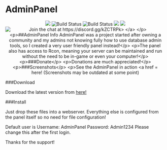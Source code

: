 # AdminPanel
<p align="center">
<img src="https://api.codacy.com/project/badge/Grade/6329b086389946eeb2dc4a792d2eb50e"/>
<img src="https://scrutinizer-ci.com/g/Jason2605/AdminPanel/badges/quality-score.png?b=master" alt="Build Status">
<img src="https://scrutinizer-ci.com/g/Jason2605/AdminPanel/badges/build.png?b=master" alt="Build Status">
<img src="https://codeclimate.com/github/Jason2605/AdminPanel/badges/gpa.svg" />
<a href="https://discord.gg/kZCTRPk">
<a href = "https://drive.google.com/open?id=0B5NOvZ674-GMWkpTU2JQNWxEN2M">
    <img src="https://img.shields.io/badge/Mac_OS_X-64_bit-blue.svg" />
</a>
<img src="https://img.shields.io/badge/Discord-Join%20chat%20→-738bd7.svg"alt="Join the chat at https://discord.gg/kZCTRPk>
</a>


</p>




##AdminPanel Info
AdminPanel was a project started after owning a community and my admins not knowing fully how to use database admin tools, so I created a very user friendly panel instead!

The panel also has access to Rcon, meaning your server can be maintained and run without the need to be in-game or even your computer!

###Donate

Donations are much appreciated!

###Screenshots

See the AdminPanel in action <a href = "https://www.flickr.com/photos/140721778@N03/">here!</a> (Screenshots may be outdated at some point)

###Download

Download the latest version from <a href = "https://github.com/Jason2605/AdminPanel/releases">here!</a>

###Install

Just drop these files into a webserver. Everything else is configured from the panel itself so no need for file configuration!

Default user is Username: AdminPanel Password: Admin1234
Please change this after the first login.

Thanks for the support!
